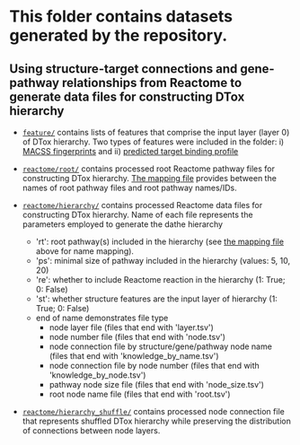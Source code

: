 # This folder contains datasets generated by the repository.

## Using structure-target connections and gene-pathway relationships from Reactome to generate data files for constructing DTox hierarchy

+ [`feature/`](feature/) contains lists of features that comprise the input layer (layer 0) of DTox hierarchy. Two types of features were included in the folder: i) [MACSS fingerprints](feature/maccs_fingerprints.txt) and ii) [predicted target binding profile](feature/target_profile_from_maccs_fingerprints.txt)

+ [`reactome/root/`](reactome/root/) contains processed root Reactome pathway files for constructing DTox hierarchy. [The mapping file](reactome/root/root_file_map.tsv) provides between the names of root pathway files and root pathway names/IDs. 

+ [`reactome/hierarchy/`](reactome/hierarchy/) contains processed Reactome data files for constructing DTox hierarchy. Name of each file represents the parameters employed to generate the dathe hierarchy
  + 'rt': root pathway(s) included in the hierarchy (see [the mapping file](reactome/root/root_file_map.tsv) above for name mapping).  
  + 'ps': minimal size of pathway included in the hierarchy (values: 5, 10, 20)
  + 're': whether to include Reactome reaction in the hierarchy (1: True; 0: False)
  + 'st': whether structure features are the input layer of hierarchy (1: True; 0: False)
  + end of name demonstrates file type
    + node layer file (files that end with 'layer.tsv')
    + node number file (files that end with 'node.tsv')
    + node connection file by structure/gene/pathway node name (files that end with 'knowledge_by_name.tsv')
    + node connection file by node number (files that end with 'knowledge_by_node.tsv')
    + pathway node size file (files that end with 'node_size.tsv')
    + root node name file (files that end with 'root.tsv')

+ [`reactome/hierarchy_shuffle/`](reactome/hierarchy_shuffle/) contains processed node connection file that represents shuffled DTox hierarchy while preserving the distribution of connections between node layers. 


